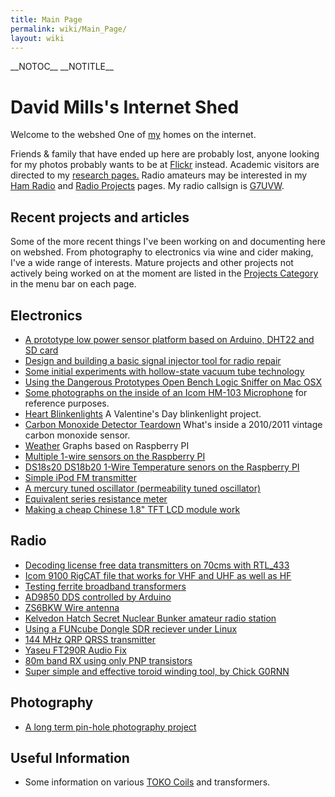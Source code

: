 ```yaml
---
title: Main Page
permalink: wiki/Main_Page/
layout: wiki
---
```


\_\_NOTOC\_\_ \_\_NOTITLE\_\_

David Mills's Internet Shed
===========================

Welcome to the webshed One of [my](/wiki/About_Me "wikilink") homes on the
internet.

Friends & family that have ended up here are probably lost, anyone
looking for my photos probably wants to be at
[Flickr](http://www.flickr.com/photos/dtl/) instead. Academic visitors
are directed to my [research pages.](/wiki/Research_Interests "wikilink")
Radio amateurs may be interested in my [Ham Radio](/wiki/Ham_Radio "wikilink")
and [Radio Projects](/wiki/Category%3ARadio "wikilink") pages. My radio
callsign is [G7UVW](/wiki/G7UVW "wikilink").  
  

  
Recent projects and articles
----------------------------

Some of the more recent things I've been working on and documenting here
on webshed. From photography to electronics via wine and cider making,
I've a wide range of interests. Mature projects and other projects not
actively being worked on at the moment are listed in the [Projects
Category](/wiki/Category%3AProjects "wikilink") in the menu bar on each
page.  

Electronics
-----------

-   [ A prototype low power sensor platform based on Arduino, DHT22 and
    SD card](/wiki/Arduino_Low_Power_Temp_Humidity "wikilink")
-   [Design and building a basic signal injector tool for radio
    repair](/wiki/Signal_Injector "wikilink")
-   [Some initial experiments with hollow-state vacuum tube
    technology](/wiki/Tube_Experiments_1 "wikilink")
-   [Using the Dangerous Prototypes Open Bench Logic Sniffer on Mac
    OSX](/wiki/Open_Bench_Logic_Sniffer_OSX "wikilink")
-   [Some photographs on the inside of an Icom HM-103
    Microphone](/wiki/Icom_HM103 "wikilink") for reference purposes.
-   [Heart Blinkenlights](/wiki/Heart_Blinkenlights "wikilink") A Valentine's
    Day blinkenlight project.
-   [Carbon Monoxide Detector
    Teardown](/wiki/Carbon_Monoxide_Detector_Teardown "wikilink") What's
    inside a 2010/2011 vintage carbon monoxide sensor.
-   [Weather](/wiki/Weather "wikilink") Graphs based on Raspberry PI 
-   [Multiple 1-wire sensors on the Raspberry
    PI](/wiki/RaspberryPI_Multiple_DS1820 "wikilink")
-   [DS18s20 DS18b20 1-Wire Temperature senors on the Raspberry
    PI](/wiki/RaspberryPI_DS1820 "wikilink")
-   [Simple iPod FM transmitter](/wiki/Simple_iPod_Tx "wikilink")
-   [A mercury tuned oscillator (permeability tuned
    oscillator)](/wiki/Mercury_PTO "wikilink")
-   [Equivalent series resistance meter](/wiki/ESR_meter "wikilink")
-   [Making a cheap Chinese 1.8" TFT LCD module
    work](18tftbreakout "wikilink")

  

Radio
-----

-   [Decoding license free data transmitters on 70cms with
    RTL\_433](/wiki/RTL_433 "wikilink")
-   [ Icom 9100 RigCAT file that works for VHF and UHF as well as
    HF](/wiki/Icom_9100_XML "wikilink")
-   [Testing ferrite broadband
    transformers](/wiki/FT50-43_and_FT50-26_Transformers "wikilink")
-   [AD9850 DDS controlled by Arduino](/wiki/AD9850_Arduino "wikilink")
-   [ZS6BKW Wire antenna](/wiki/ZS6BKW_antenna "wikilink")
-   [Kelvedon Hatch Secret Nuclear Bunker amateur radio
    station](/wiki/GB0SNB "wikilink")
-   [Using a FUNcube Dongle SDR reciever under
    Linux](/wiki/FUNcube-Dongle-Linux "wikilink")
-   [144 MHz QRP QRSS transmitter](/wiki/QRSS_2m "wikilink")
-   [Yaseu FT290R Audio Fix](/wiki/FT290-Audio "wikilink")
-   [80m band RX using only PNP transistors](/wiki/PNP-80 "wikilink")
-   [ Super simple and effective toroid winding tool, by Chick
    G0RNN](/wiki/G0RNN_coil_tool "wikilink")

Photography
-----------

-   [A long term pin-hole photography project](/wiki/Solargraphy "wikilink")

Useful Information
------------------

-   Some information on various [TOKO Coils](/wiki/TOKO_Coils "wikilink") and
    transformers.

  

